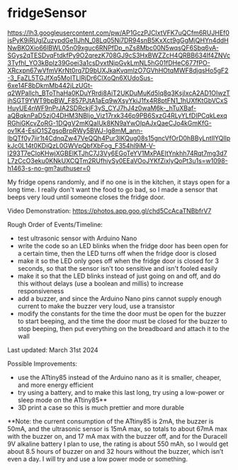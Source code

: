 # fridgeSensor

https://lh3.googleusercontent.com/pw/AP1GczPJCIxtVFK7uQCfm6RUJHEf0isPyK9iRUglZuzypdGe1IJhN_08Lq05Ni7DR94snB5KxXct9gGgMjQHYn4ddHNwBKOXio66lBWL05n09xguc6RNPfDp_nZs8Mbc00N5wqsQF6Sbq6vA-SGys2qTESDvqFtdkfPy9O2qrezK708GJ9cS3HxBWZZcH4QRBB634If4ZNVc3TyfhI_YO3kBpIz39Goei3a1csDvxtNjpGvkLmNL5hG01fDHeC677fPO-XRcxpn67wVfmVKrNt0rq7D9bUXJkaKvqmlzO7GVhHOtqMWF8djqsHo5gF2-3_FaZL5TGJfXq5MoITLlRjDr6ClXoQn6XUdoSus-6xe14F8bDkmMb442jLzUGt-q2WPallch_BToThaHa0KDuYRrdi8AiT2UKDuMuKd5lq8q3KsjIxcA2AD1OIwzTihSGT9YWT9bpBW_F857PJtA1aEq9wXsyYkiJ1fx4R8ptFN1_1hUXfKtGbVCxSHuyUE4nWF9nPrJA2SDRckjF3yS_CYJ7hJ4z0waM6k-_hTuXBaf-aQBqknPaD5zjO4DHM3NBljo_Viz17rxk346p9PB6SxzG4RLyYLfDIPCqkLexqRGhiGKcvZoRG-1DQgV2mKQaIUk8KN9aYwOIpAJxQaeCJo4kGmKfG-ov1K4-EsiO1SZgsoBrpRWy5BWJ-lg8mM_ann-lbQTf0y7jir1t4CdnqZw47VeQQh4Pur3IKQug08s15gncVfOrD0hBByLntIlYQlIpkJc0L14t0KDiQzL0GWVpQbfXbFog_F354hl9iM-V-l293T7eCloKHwjXGBElKTJhC7J3Vy6EGoTeYV1MxPAEItYnkhh74Rqt7mg3d7L7zCcO3eku0KNkUXCQTm2RUfhiySy0EEaVOoJYKfZixlyQoPt3u1s=w1098-h1463-s-no-gm?authuser=0 

My fridge opens randomly, and if no one is in the kitchen, it stays open for a long time. I really don't want the food to go bad, so I made a sensor that beeps very loud until someone closes the fridge door. 

Video Demonstration: 
https://photos.app.goo.gl/chd5CcAcaTNBbfrV7


Rough Order of Events/Timeline: 
- test ultrasonic sensor with Arduino Nano
- write the code so an LED blinks when the fridge door has been open for a certain time, then the LED turns off when the fridge door is closed
- make it so the LED only goes off when the fridge door is closed for 3 seconds, so that the sensor isn't too sensitive and isn't fooled easily
- make it so that the LED blinks instead of just going on and off, and do this without delays (use a boolean and millis) to increase responsiveness
- add a buzzer, and since the Arduino Nano pins cannot supply enough current to make the buzzer very loud, use a transistor
- modify the constants for the time the door must be open for the buzzer to start beeping, and the time the door must be closed for the buzzer to stop beeping, then put everything on the breadboard and attach it to the wall

Last updated: 
March 31st 2024 

Possible Improvements: 
- use the ATtiny85 instead of the Arduino nano as it is smaller, cheaper, and more energy efficient
- try using a battery, and to make this last long, try using a low-power or sleep mode on the ATtiny85**
- 3D print a case so this is much prettier and more durable 

**Note: 
the current consumption of the ATtiny85 is 2mA, the buzzer is 50mA, and the ultrasonic sensor is 15mA max, so totals to about 67mA max with the buzzer on, and 17 mA max with the buzzer off, and for the Duracell 9V alkaline battery I plan to use, the rating is about 550 mAh, so I would get about 8.5 hours of buzzer on and 32 hours without the buzzer, which isn’t even a day. I will try and use a low power mode or something. 
